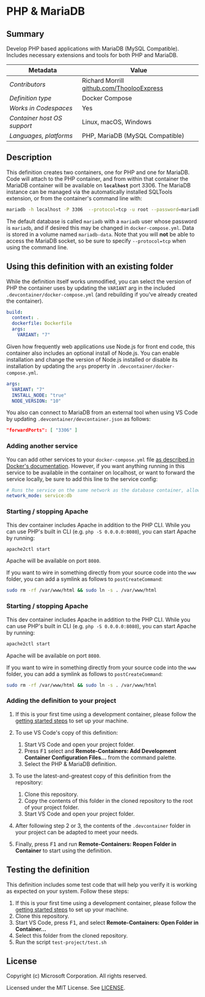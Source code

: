 # PHP & MariaDB

## Summary

Develop PHP based applications with MariaDB (MySQL Compatible).  Includes necessary extensions and tools for both PHP and MariaDB.

| Metadata | Value |  
|----------|-------|
| *Contributors* | Richard Morrill [github.com/ThoolooExpress](https://github.com/ThoolooExpress) |
| *Definition type* | Docker Compose |
| *Works in Codespaces* | Yes |
| *Container host OS support* | Linux, macOS, Windows |
| *Languages, platforms* | PHP, MariaDB (MySQL Compatible) |

## Description

This definition creates two containers, one for PHP and one for MariaDB.  Code will attach to the PHP container, and from within that container the MariaDB container will be available on **`localhost`** port 3306. The MariaDB instance can be managed via the automatically installed SQLTools extension, or from the container's command line with:

```bash
mariadb -h localhost -P 3306  --protocol=tcp -u root --password=mariadb -D mariadb
```

The default database is called `mariadb` with a `mariadb` user whose password is `mariadb`, and if desired this may be changed in `docker-compose.yml`. Data is stored in a volume named `mariadb-data`. Note that you will **not** be able to access the MariaDB socket, so be sure to specify `--protocol=tcp` when using the command line.

## Using this definition with an existing folder

While the definition itself works unmodified, you can select the version of PHP the container uses by updating the `VARIANT` arg in the included `.devcontainer/docker-compose.yml` (and rebuilding if you've already created the container).

```yaml
build:
  context: .
  dockerfile: Dockerfile
  args:
    VARIANT: "7"
```

Given how frequently web applications use Node.js for front end code, this container also includes an optional install of Node.js. You can enable installation and change the version of Node.js installed or disable its installation by updating the `args` property in `.devcontainer/docker-compose.yml`.

```yaml
args:
  VARIANT: "7"
  INSTALL_NODE: "true"
  NODE_VERSION: "10"
```

You also can connect to MariaDB from an external tool when using VS Code by updating `.devcontainer/devcontainer.json` as follows:

```json
"forwardPorts": [ "3306" ]
```

### Adding another service

You can add other services to your `docker-compose.yml` file [as described in Docker's documentation](https://docs.docker.com/compose/compose-file/#service-configuration-reference). However, if you want anything running in this service to be available in the container on localhost, or want to forward the service locally, be sure to add this line to the service config:

```yaml
# Runs the service on the same network as the database container, allows "forwardPorts" in devcontainer.json function.
network_mode: service:db
```

### Starting / stopping Apache

This dev container includes Apache in addition to the PHP CLI. While you can use PHP's built in CLI (e.g. `php -S 0.0.0.0:8080`), you can start Apache by running:

```bash
apache2ctl start
```

Apache will be available on port `8080`.

If you want to wire in something directly from your source code into the `www` folder, you can add a symlink as follows to `postCreateCommand`:

```bash
sudo rm -rf /var/www/html && sudo ln -s . /var/www/html
```

### Starting / stopping Apache

This dev container includes Apache in addition to the PHP CLI. While you can use PHP's built in CLI (e.g. `php -S 0.0.0.0:8080`), you can start Apache by running:

```bash
apache2ctl start
```

Apache will be available on port `8080`.

If you want to wire in something directly from your source code into the `www` folder, you can add a symlink as follows to `postCreateCommand`:

```bash
sudo rm -rf /var/www/html && sudo ln -s . /var/www/html
```

### Adding the definition to your project

1. If this is your first time using a development container, please follow the [getting started steps](https://aka.ms/vscode-remote/containers/getting-started) to set up your machine.

2. To use VS Code's copy of this definition:
   1. Start VS Code and open your project folder.
   2. Press <kbd>F1</kbd> select and **Remote-Containers: Add Development Container Configuration Files...** from the command palette.
   3. Select the PHP & MariaDB definition.

3. To use the latest-and-greatest copy of this definition from the repository:
   1. Clone this repository.
   2. Copy the contents of this folder in the cloned repository to the root of your project folder.
   3. Start VS Code and open your project folder.

4. After following step 2 or 3, the contents of the `.devcontainer` folder in your project can be adapted to meet your needs.

5. Finally, press <kbd>F1</kbd> and run **Remote-Containers: Reopen Folder in Container** to start using the definition.

## Testing the definition

This definition includes some test code that will help you verify it is working as expected on your system. Follow these steps:

1. If this is your first time using a development container, please follow the [getting started steps](https://aka.ms/vscode-remote/containers/getting-started) to set up your machine.
2. Clone this repository.
3. Start VS Code, press <kbd>F1</kbd>, and select **Remote-Containers: Open Folder in Container...**
4. Select this folder from the cloned repository.
5. Run the script `test-project/test.sh`

## License

Copyright (c) Microsoft Corporation. All rights reserved.

Licensed under the MIT License. See [LICENSE](https://github.com/Microsoft/vscode-dev-containers/blob/master/LICENSE).
